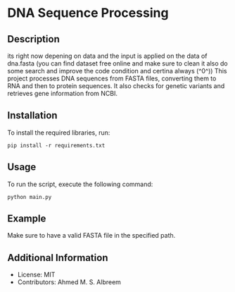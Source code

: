 # DNA Sequence Processing 

## Description
its right now depening on data and the input is applied on the data of dna.fasta (you can find dataset free online and make sure to clean it also do some search and improve the code condition and certina always (^0^))
This project processes DNA sequences from FASTA files, converting them to RNA and then to protein sequences. It also checks for genetic variants and retrieves gene information from NCBI.

## Installation
To install the required libraries, run:
```
pip install -r requirements.txt
```

## Usage
To run the script, execute the following command:
```
python main.py
```

## Example
Make sure to have a valid FASTA file in the specified path.

## Additional Information
- License: MIT
- Contributors: Ahmed M. S. Albreem
